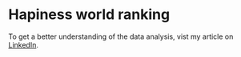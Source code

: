 <h1>Hapiness world ranking</h1>

To get a better understanding of the data analysis, vist my article on [LinkedIn](https://www.linkedin.com/pulse/ranking-mundial-da-felicidade-an%C3%A1lise-dos-dados-thiago-munich/).

